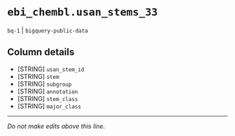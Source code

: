 # `ebi_chembl.usan_stems_33`
`bq-1` | `bigquery-public-data`

## Column details
* [STRING]    `usan_stem_id`
* [STRING]    `stem`
* [STRING]    `subgroup`
* [STRING]    `annotation`
* [STRING]    `stem_class`
* [STRING]    `major_class`

-------------------------------------------------------------------------------
*Do not make edits above this line.*
